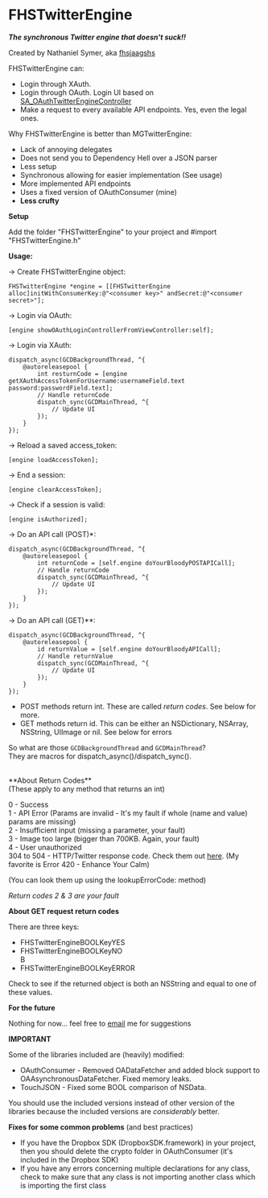 FHSTwitterEngine
================


***The synchronous Twitter engine that doesn't suck!!***

Created by Nathaniel Symer, aka [fhsjaagshs](mailto:fhsjaagshs@fhsjaagshs.com)


FHSTwitterEngine can:

- Login through XAuth.
- Login through OAuth. Login UI based on [SA_OAuthTwitterEngineController](https://github.com/bengottlieb/Twitter-OAuth-iPhone)
- Make a request to every available API endpoints. Yes, even the legal ones.


Why FHSTwitterEngine is better than MGTwitterEngine:

- Lack of annoying delegates
- Does not send you to Dependency Hell over a JSON parser
- Less setup
- Synchronous allowing for easier implementation (See usage)
- More implemented API endpoints
- Uses a fixed version of OAuthConsumer (mine)
- **Less crufty**



**Setup**

Add the folder "FHSTwitterEngine" to your project and #import "FHSTwitterEngine.h"

**Usage:**

-> Create FHSTwitterEngine object:

    FHSTwitterEngine *engine = [[FHSTwitterEngine alloc]initWithConsumerKey:@"<consumer key>" andSecret:@"<consumer secret>"];
    
-> Login via OAuth:
    
    [engine showOAuthLoginControllerFromViewController:self];
    
-> Login via XAuth:
    
    dispatch_async(GCDBackgroundThread, ^{
    	@autoreleasepool {
    		int resturnCode = [engine getXAuthAccessTokenForUsername:usernameField.text password:passwordField.text];
        	// Handle returnCode 
        	dispatch_sync(GCDMainThread, ^{
        		// Update UI
       		});
    	}
    });
    
-> Reload a saved access_token:

    [engine loadAccessToken];

-> End a session:

    [engine clearAccessToken];

-> Check if a session is valid:

    [engine isAuthorized];
    
-> Do an API call (POST)\*:

    dispatch_async(GCDBackgroundThread, ^{
    	@autoreleasepool {
    		int returnCode = [self.engine doYourBloodyPOSTAPICall];
    		// Handle returnCode
    		dispatch_sync(GCDMainThread, ^{
        		// Update UI
       		});
    	}
    });

-> Do an API call (GET)\*\*:

    dispatch_async(GCDBackgroundThread, ^{
    	@autoreleasepool {
    		id returnValue = [self.engine doYourBloodyAPICall];
    		// Handle returnValue
    		dispatch_sync(GCDMainThread, ^{
        		// Update UI
       		});
    	}
    });


- POST methods return int. These are called *return codes*. See below for more.
- GET methods return id. This can be either an NSDictionary, NSArray, NSString, UIImage or nil. See below for errors

So what are those `GCDBackgroundThread` and `GCDMainThread`?<br />
They are macros for dispatch_async()/dispatch_sync(). 


<br />
**About Return Codes**<br />
(These apply to any method that returns an int)<br />

0 - Success <br />
1 - API Error (Params are invalid - It's my fault if whole (name and value) params are missing) <br />
2 - Insufficient input (missing a parameter, your fault)<br />
3 - Image too large (bigger than 700KB. Again, your fault)<br />
4 - User unauthorized <br />
304 to 504 - HTTP/Twitter response code. Check them out [here](https://dev.twitter.com/docs/error-codes-responses). (My favorite is Error 420 - Enhance Your Calm)

(You can look them up using the lookupErrorCode: method)

*Return codes 2 & 3 are your fault*


**About GET request return codes**

There are three keys:

- FHSTwitterEngineBOOLKeyYES<br />
- FHSTwitterEngineBOOLKeyNO<br />B
- FHSTwitterEngineBOOLKeyERROR<br />

Check to see if the returned object is both an NSString and equal to one of these values.



**For the future**

Nothing for now... feel free to [email](mailto:fhsjaagshs@fhsjaagshs.com) me for suggestions

**IMPORTANT**

Some of the libraries included are (heavily) modified:

- OAuthConsumer - Removed OADataFetcher and added block support to OAAsynchronousDataFetcher. Fixed memory leaks.
- TouchJSON - Fixed some BOOL comparison of NSData.

You should use the included versions instead of other version of the libraries because the included versions are *considerably* better.



**Fixes for some common problems** (and best practices)

- If you have the Dropbox SDK (DropboxSDK.framework) in your project, then you should delete the crypto folder in OAuthConsumer (it's included in the Dropbox SDK)
- If you have any errors concerning multiple declarations for any class, check to make sure that any class is not importing another class which is importing the first class



